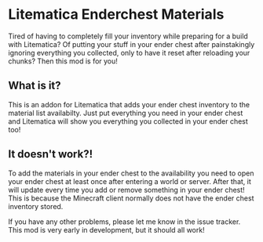 # Litematica Enderchest Materials

Tired of having to completely fill your inventory while preparing for a build with Litematica? Of putting your stuff in your ender chest after painstakingly ignoring everything you collected, only to have it reset after reloading your chunks? Then this mod is for you!

## What is it?

This is an addon for Litematica that adds your ender chest inventory to the material list availabilty. Just put everything you need in your ender chest and Litematica will show you everything you collected in your ender chest too!

## It doesn't work?!

To add the materials in your ender chest to the availability you need to open your ender chest at least once after entering a world or server. After that, it will update every time you add or remove something in your ender chest! This is because the Minecraft client normally does not have the ender chest inventory stored. 

If you have any other problems, please let me know in the issue tracker. This mod is very early in development, but it should all work!